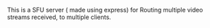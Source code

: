 This is a SFU server ( made using express) for Routing multiple video streams received, to multiple clients.
